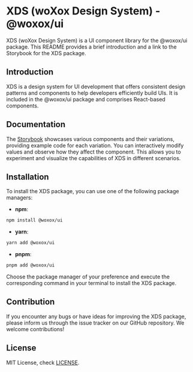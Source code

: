 # XDS (woXox Design System) - @woxox/ui

XDS (woXox Design System) is a UI component library for the @woxox/ui package. This README provides a brief introduction and a link to the Storybook for the XDS package.

## Introduction

XDS is a design system for UI development that offers consistent design patterns and components to help developers efficiently build UIs. It is included in the @woxox/ui package and comprises React-based components.

## Documentation

The [Storybook](https://woxox.github.io/woxox-ui/) showcases various components and their variations, providing example code for each variation. You can interactively modify values and observe how they affect the component. This allows you to experiment and visualize the capabilities of XDS in different scenarios.

## Installation

To install the XDS package, you can use one of the following package managers:

- **npm**:
```bash
npm install @woxox/ui
```

- **yarn**:
```bash
yarn add @woxox/ui
```

- **pnpm**:
```bash
pnpm add @woxox/ui
```

Choose the package manager of your preference and execute the corresponding command in your terminal to install the XDS package.

## Contribution

If you encounter any bugs or have ideas for improving the XDS package, please inform us through the issue tracker on our GitHub repository. We welcome contributions!

## License

MIT License, check [LICENSE](https://github.com/woxox/woxox-ui/blob/develop/LICENSE).
